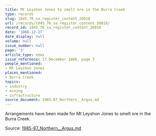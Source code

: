 ```yaml
---
title: Mt Leyshon Jones to smelt ore in the Burra Creek
type: records
slug: 1845_76_sa_register_content_20018
url: /records/1845_76_sa_register_content_20018/
record_id: 1845_76_sa_register_content_20018
date: '1866-12-17'
date_display: null
volume: null
issue_number: null
page: '3'
article_type: news
issue_reference: 17 December 1866, page 3
people_mentioned:
- Mt Leyshon Jones
places_mentioned:
- Burra Creek
topics:
- industry
- mining
- infrastructure
source_document: 1985-87_Northern__Argus.md
---
```


Arrangements have been made for Mt Leyshon Jones to smelt ore in the Burra Creek.

Source: [1985-87_Northern__Argus.md](/downloads/markdown/1985-87_Northern__Argus.md)
